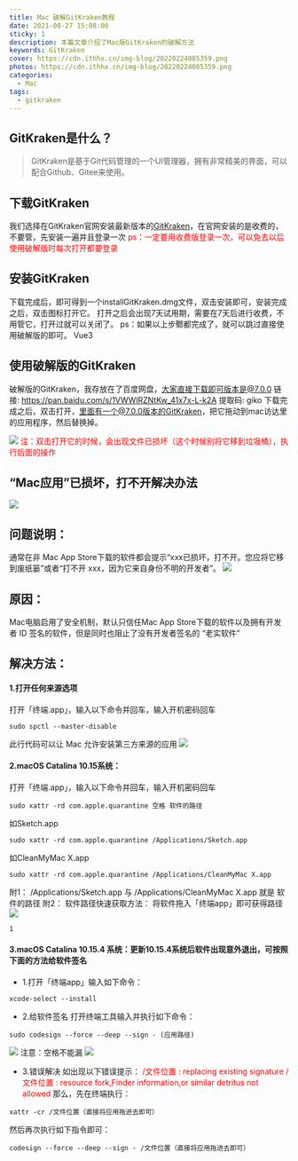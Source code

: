 ```yaml
---
title: Mac 破解GitKraken教程
date: 2021-08-27 15:08:00
sticky: 1
description: 本篇文章介绍了Mac版GitKraken的破解方法
keywords: GitKraken
cover: https://cdn.ithhx.cn/img-blog/20220224085359.png
photos: https://cdn.ithhx.cn/img-blog/20220224085359.png
categories:
  - Mac
tags:
  - gitkraken
---
```


## GitKraken是什么？

> GitKraken是基于Git代码管理的一个UI管理器，拥有非常精美的界面，可以配合Github、Gitee来使用。

## 下载GitKraken

我们选择在GitKraken官网安装最新版本的[GitKraken](https://www.gitkraken.com/)，在官网安装的是收费的，不要管，先安装一遍并且登录一次
<font color='red'> ps：一定要用收费版登录一次，可以免去以后使用破解版时每次打开都要登录 </font>

## 安装GitKraken

下载完成后，即可得到一个installGitKraken.dmg文件，双击安装即可，安装完成之后，双击图标打开它。
打开之后会出现7天试用期，需要在7天后进行收费，不用管它，打开过就可以关闭了。
ps：如果以上步鄹都完成了，就可以跳过直接使用破解版的即可。
Vue3
## 使用破解版的GitKraken

破解版的GitKraken，我存放在了百度网盘，大家直接下载即可版本是@7.0.0
链接: https://pan.baidu.com/s/1VWWlRZNtKw_41x7x-L-k2A 提取码: giko
下载完成之后，双击打开，里面有一个@7.0.0版本的GitKraken，把它拖动到mac访达里的应用程序，然后替换掉。

![](https://cdn.ithhx.cn/img-blog/20220224085401.png)
<font color='red'> 注：双击打开它的时候，会出现文件已损坏（这个时候别将它移到垃圾桶），执行后面的操作 </font>

## “Mac应用”已损坏，打不开解决办法
![](https://cdn.ithhx.cn/img-blog/20220224085402.png)

## 问题说明：
通常在非 Mac App Store下载的软件都会提示“xxx已损坏，打不开。您应将它移到废纸篓”或者“打不开 xxx，因为它来自身份不明的开发者”。
![](https://cdn.ithhx.cn/img-blog/20220224085403.png)

## 原因：
Mac电脑启用了安全机制，默认只信任Mac App Store下载的软件以及拥有开发者 ID 签名的软件，但是同时也阻止了没有开发者签名的 “老实软件”

## 解决方法：
#### 1.打开任何来源选项
打开「终端.app」，输入以下命令并回车，输入开机密码回车
```
sudo spctl --master-disable
```
此行代码可以让 Mac 允许安装第三方来源的应用
![](https://cdn.ithhx.cn/img-blog/20220224085404.png)

#### 2.macOS Catalina 10.15系统：
打开「终端.app」，输入以下命令并回车，输入开机密码回车
```
sudo xattr -rd com.apple.quarantine 空格 软件的路径
```
如Sketch.app
```
sudo xattr -rd com.apple.quarantine /Applications/Sketch.app
```
如CleanMyMac X.app
```
sudo xattr -rd com.apple.quarantine /Applications/CleanMyMac X.app
```
附1：
/Applications/Sketch.app
与
/Applications/CleanMyMac X.app
就是
软件的路径
附2：
软件路径快速获取方法：
将软件拖入「终端app」即可获得路径
![](https://cdn.ithhx.cn/img-blog/20220224085405.gif)
```
1
```

#### 3.macOS Catalina 10.15.4 系统：更新10.15.4系统后软件出现意外退出，可按照下面的方法给软件签名
- 1.打开「终端app」输入如下命令：
```
xcode-select --install
```
- 2.给软件签名
打开终端工具输入并执行如下命令：
```
sudo codesign --force --deep --sign - (应用路径)
```
![](https://cdn.ithhx.cn/img-blog/20220224085406.png)
注意：空格不能漏
![](https://cdn.ithhx.cn/img-blog/20220224085407.png)
- 3.错误解决
如出现以下错误提示：
<font color='red'> /文件位置 : replacing existing signature </font>
<font color='red'> /文件位置 : resource fork,Finder information,or similar detritus not allowed </font>
那么，先在终端执行：
```
xattr -cr /文件位置（直接将应用拖进去即可）
```
然后再次执行如下指令即可：
```
codesign --force --deep --sign - /文件位置（直接将应用拖进去即可）
```